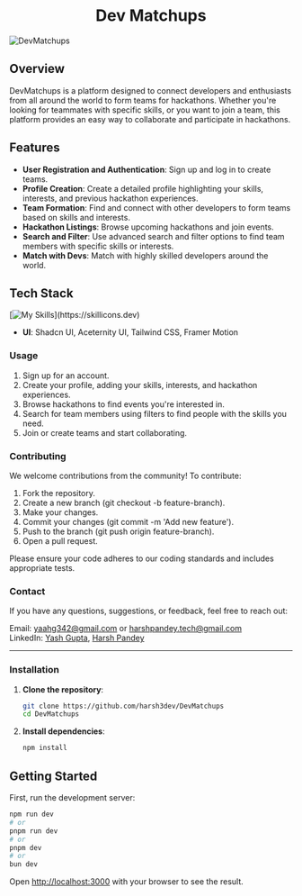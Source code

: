 <h1 align="center" id="title">Dev Matchups</h1>

<!--<p align="center"><img src="https://socialify.git.ci/harsh3dev/DevMatchups/image?forks=1&amp;language=1&amp;name=1&amp;owner=1&amp;pattern=Plus&amp;stargazers=1&amp;theme=Dark" alt="project-image"></p>-->
![DevMatchups](https://github.com/user-attachments/assets/5dce6e9f-33d9-4c1b-a103-bbdbe8618e64)



## Overview

DevMatchups is a platform designed to connect developers and enthusiasts from all around the world to form teams for hackathons. Whether you're looking for teammates with specific skills, or you want to join a team, this platform provides an easy way to collaborate and participate in hackathons.

## Features

- **User Registration and Authentication**: Sign up and log in to create teams.
- **Profile Creation**: Create a detailed profile highlighting your skills, interests, and previous hackathon experiences.
- **Team Formation**: Find and connect with other developers to form teams based on skills and interests.
- **Hackathon Listings**: Browse upcoming hackathons and join events.
- **Search and Filter**: Use advanced search and filter options to find team members with specific skills or interests.
- **Match with Devs**: Match with highly skilled developers around the world.

## Tech Stack

[![My Skills](https://skillicons.dev/icons?i=nextjs,ts,nodejs,tailwind,postgres,prisma,docker,redux,vercel,)](https://skillicons.dev)
- **UI**: Shadcn UI, Aceternity UI, Tailwind CSS, Framer Motion

### Usage
1. Sign up for an account.
2. Create your profile, adding your skills, interests, and hackathon experiences.
3. Browse hackathons to find events you're interested in.
4. Search for team members using filters to find people with the skills you need.
5. Join or create teams and start collaborating.

### Contributing
We welcome contributions from the community! To contribute:

1. Fork the repository.
2. Create a new branch (git checkout -b feature-branch).
3. Make your changes.
4. Commit your changes (git commit -m 'Add new feature').
5. Push to the branch (git push origin feature-branch).
6. Open a pull request.

Please ensure your code adheres to our coding standards and includes appropriate tests.

### Contact
If you have any questions, suggestions, or feedback, feel free to reach out:

Email: yaahg342@gmail.com or harshpandey.tech@gmail.com <br/>
LinkedIn: [Yash Gupta](https://www.linkedin.com/in/yash-gupta-64956b246/), [Harsh Pandey](https://www.linkedin.com/in/harsh3dev/)
<hr/>

### Installation

1. **Clone the repository**:
   ```bash
   git clone https://github.com/harsh3dev/DevMatchups
   cd DevMatchups

2. **Install dependencies**:
    ```bash
    npm install
    ```


## Getting Started

First, run the development server:

```bash
npm run dev
# or
pnpm run dev
# or
pnpm dev
# or
bun dev
```

Open [http://localhost:3000](http://localhost:3000) with your browser to see the result.
